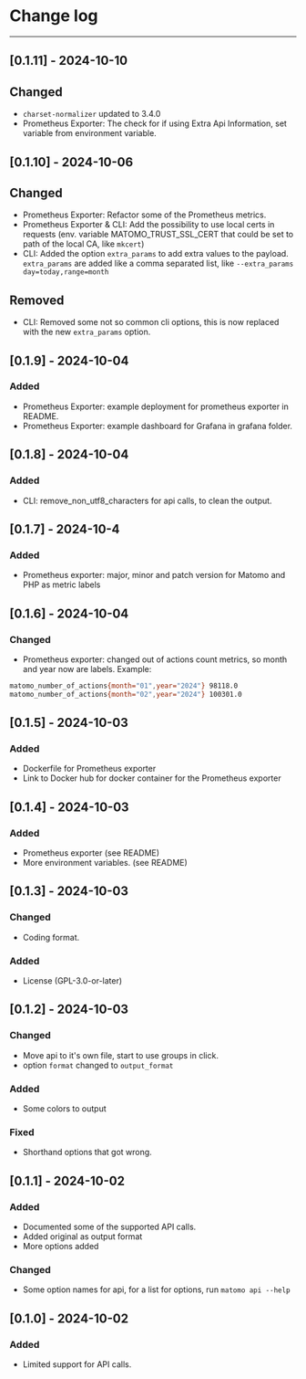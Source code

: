 # Change log

---

## [0.1.11] - 2024-10-10

## Changed

- `charset-normalizer` updated to 3.4.0
- Prometheus Exporter: The check for if using Extra Api Information, set variable from environment variable.

## [0.1.10] - 2024-10-06

## Changed

- Prometheus Exporter: Refactor some of the Prometheus metrics.
- Prometheus Exporter & CLI: Add the possibility to use local certs in requests (env. variable MATOMO_TRUST_SSL_CERT that could be set to path of the local CA, like `mkcert`)
- CLI: Added the option `extra_params` to add extra values to the payload. `extra_params` are added like a comma separated list, like `--extra_params day=today,range=month`

## Removed

- CLI: Removed some not so common cli options, this is now replaced with the new `extra_params` option.

## [0.1.9] - 2024-10-04

### Added

- Prometheus Exporter: example deployment for prometheus exporter in README.
- Prometheus Exporter: example dashboard for Grafana in grafana folder.

## [0.1.8] - 2024-10-04

### Added

- CLI: remove_non_utf8_characters for api calls, to clean the output.

## [0.1.7] - 2024-10-4

### Added

- Prometheus exporter: major, minor and patch version for Matomo and PHP as metric labels

## [0.1.6] - 2024-10-04

### Changed

- Prometheus exporter: changed out of actions count metrics, so month and year now are labels. Example:

```sh
matomo_number_of_actions{month="01",year="2024"} 98118.0
matomo_number_of_actions{month="02",year="2024"} 100301.0
```

## [0.1.5] - 2024-10-03

### Added

- Dockerfile for Prometheus exporter
- Link to Docker hub for docker container for the Prometheus exporter

## [0.1.4] - 2024-10-03

### Added

- Prometheus exporter (see README)
- More environment variables. (see README)

## [0.1.3] - 2024-10-03

### Changed

- Coding format.

### Added

- License (GPL-3.0-or-later)

## [0.1.2] - 2024-10-03

### Changed

- Move api to it's own file, start to use groups in click.
- option `format` changed to `output_format`

### Added

- Some colors to output

### Fixed

- Shorthand options that got wrong.

## [0.1.1] - 2024-10-02

### Added

- Documented some of the supported API calls.
- Added original as output format
- More options added

### Changed

- Some option names for api, for a list for options, run `matomo api --help`

## [0.1.0] - 2024-10-02

### Added

- Limited support for API calls.
